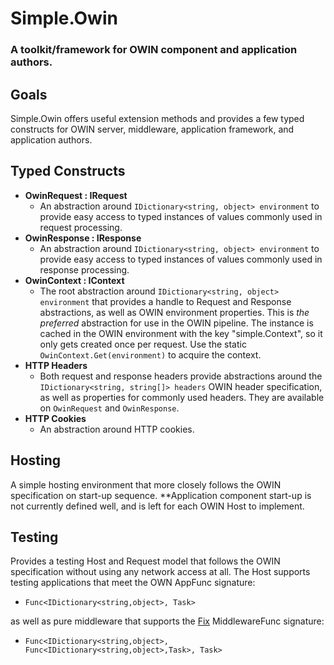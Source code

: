 # Simple.Owin
### A toolkit/framework for OWIN component and application authors.

## Goals
Simple.Owin offers useful extension methods and provides a few typed constructs for OWIN server, middleware, application framework, and application authors.


## Typed Constructs
- **OwinRequest : IRequest**
    - An abstraction around `IDictionary<string, object> environment` to provide easy access to typed instances of values commonly used in request processing.
- **OwinResponse : IResponse**
    - An abstraction around `IDictionary<string, object> environment` to provide easy access to typed instances of values commonly used in response processing.
- **OwinContext : IContext**
    -  The root abstraction around `IDictionary<string, object> environment` that provides a handle to Request and Response abstractions, as well as OWIN environment properties. This is *the preferred* abstraction for use in the OWIN pipeline. The instance is cached in the OWIN environment with the key "simple.Context", so it only gets created once per request. Use the static `OwinContext.Get(environment)` to acquire the context.
- **HTTP Headers**
    - Both request and response headers provide abstractions around the `IDictionary<string, string[]> headers` OWIN header specification, as well as properties for commonly used headers. They are available on `OwinRequest` and `OwinResponse`.
- **HTTP Cookies**
    - An abstraction around HTTP cookies.

## Hosting
A simple hosting environment that more closely follows the OWIN specification on start-up sequence. **Application component start-up is not currently defined well, and is left for each OWIN Host to implement.

## Testing
Provides a testing Host and Request model that follows the OWIN specification without using any network access at all. The Host supports testing applications that meet the OWN AppFunc signature: 

- `Func<IDictionary<string,object>, Task>`

as well as pure middleware that supports the [Fix](https://github.com/FixProject/Fix) MiddlewareFunc signature:

- `Func<IDictionary<string,object>, Func<IDictionary<string,object>,Task>, Task>`